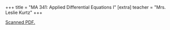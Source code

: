 +++
title = "MA 341: Applied Differential Equations I"
[extra]
teacher = "Mrs. Leslie Kurtz"
+++

[Scanned PDF.](https://drive.google.com/file/d/1Emm0dkzF6km16udRayFH20Hpm393zSIU/view)
